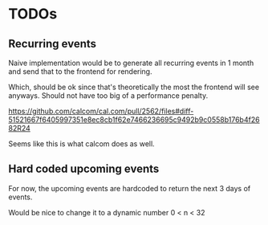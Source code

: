 # TODOs

## Recurring events

Naive implementation would be to generate all recurring events in 1 month and send that to the frontend for rendering.

Which, should be ok since that's theoretically the most the frontend will see anyways. Should not have too big of a performance penalty.

https://github.com/calcom/cal.com/pull/2562/files#diff-51521667f6405997351e8ec8cb1f62e7466236695c9492b9c0558b176b4f2682R24

Seems like this is what calcom does as well.

## Hard coded upcoming events

For now, the upcoming events are hardcoded to return the next 3 days of events.

Would be nice to change it to a dynamic number 0 < n < 32
